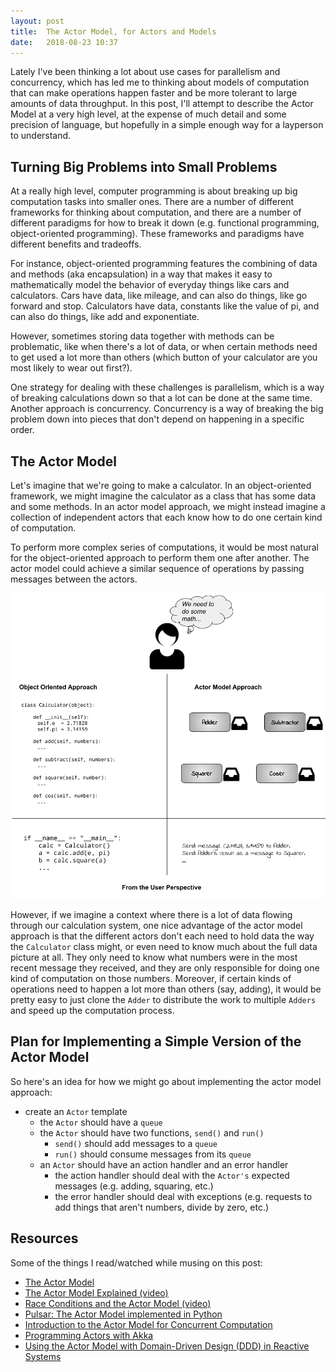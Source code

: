 ```yaml
---
layout: post
title:  The Actor Model, for Actors and Models
date:   2018-08-23 10:37
---
```


Lately I've been thinking a lot about use cases for parallelism and concurrency, which has led me to thinking about models of computation that can make operations happen faster and be more tolerant to large amounts of data throughput. In this post, I'll attempt to describe the Actor Model at a very high level, at the expense of much detail and some precision of language, but hopefully in a simple enough way for a layperson to understand.

## Turning Big Problems into Small Problems

At a really high level, computer programming is about breaking up big computation tasks into smaller ones. There are a number of different frameworks for thinking about computation, and there are a number of different paradigms for how to break it down (e.g. functional programming, object-oriented programming). These frameworks and paradigms have different benefits and tradeoffs.

For instance, object-oriented programming features the combining of data and methods (aka encapsulation) in a way that makes it easy to mathematically model the behavior of everyday things like cars and calculators. Cars have data, like mileage, and can also do things, like go forward and stop. Calculators have data, constants like the value of pi, and can also do things, like add and exponentiate.

However, sometimes storing data together with methods can be problematic, like when there's a lot of data, or when certain methods need to get used a lot more than others (which button of your calculator are you most likely to wear out first?).

One strategy for dealing with these challenges is parallelism, which is a way of breaking calculations down so that a lot can be done at the same time. Another approach is concurrency. Concurrency is a way of breaking the big problem down into pieces that don't depend on happening in a specific order.

## The Actor Model

Let's imagine that we're going to make a calculator. In an object-oriented framework, we might imagine the calculator as a class that has some data and some methods. In an actor model approach, we might instead imagine a collection of independent actors that each know how to do one certain kind of computation.

To perform more complex series of computations, it would be most natural for the object-oriented approach to perform them one after another. The actor model could achieve a similar sequence of operations by passing messages between the actors.

![object-oriented vs. actor model](https://raw.githubusercontent.com/rebeccabilbro/rebeccabilbro.github.io/master/images/2018-08-23-actor-model-example.png)

However, if we imagine a context where there is a lot of data flowing through our calculation system, one nice advantage of the actor model approach is that the different actors don't each need to hold data the way the `Calculator` class might, or even need to know much about the full data picture at all. They only need to know what numbers were in the most recent message they received, and they are only responsible for doing one kind of computation on those numbers. Moreover, if certain kinds of operations need to happen a lot more than others (say, adding), it would be pretty easy to just clone the `Adder` to distribute the work to multiple `Adders` and speed up the computation process.


## Plan for Implementing a Simple Version of the Actor Model

So here's an idea for how we might go about implementing the actor model approach:

 - create an `Actor` template
     - the `Actor` should have a `queue`
     - the `Actor` should have two functions, `send()` and `run()`
        - `send()` should add messages to a `queue`
        - `run()` should consume messages from its `queue`
     - an `Actor` should have an action handler and an error handler
        - the action handler should deal with the `Actor's` expected messages (e.g. adding, squaring, etc.)
        - the error handler should deal with exceptions (e.g. requests to add things that aren't numbers, divide by zero, etc.)


## Resources

Some of the things I read/watched while musing on this post:

 - [The Actor Model](https://bbengfort.github.io/snippets/2018/08/03/actor-model.html)
 - [The Actor Model Explained (video)](https://finematics.com/actor-model-explained/)
 - [Race Conditions and the Actor Model (video)](https://youtu.be/un-pSOlTaY0?t=1m)
 - [Pulsar: The Actor Model implemented in Python](https://github.com/quantmind/pulsar)
 - [Introduction to the Actor Model for Concurrent Computation](https://www.youtube.com/watch?v=lPTqcecwkJg)
 - [Programming Actors with Akka](https://www.safaribooksonline.com/videos/programming-actors-with/9781491990247/9781491990247-video313673)
 - [Using the Actor Model with Domain-Driven Design (DDD) in Reactive Systems](https://www.youtube.com/watch?v=rMv4sul0RwU)
